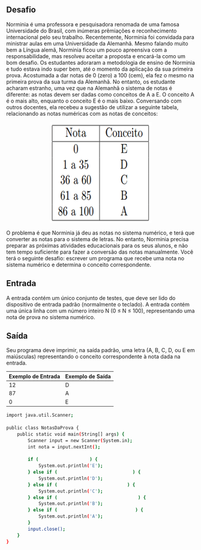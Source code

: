 ## Desafio

Norminia é uma professora e pesquisadora renomada de uma famosa Universidade do Brasil, com inúmeras prêmiações e reconhecimento internacional pelo seu trabalho. Recentemente, Norminia foi convidada para ministrar aulas em uma Universidade da Alemanhã. Mesmo falando muito bem a Língua alemã, Norminia ficou um pouco apreensiva com a responsabilidade, mas resolveu aceitar a proposta e encará-la como um bom desafio.
Os estudantes adoraram a metodologia de ensino de Norminia e tudo estava indo super bem, até o momento da aplicação da sua primeira prova. Acostumada a dar notas de 0 (zero) a 100 (cem), ela fez o mesmo na primeira prova da sua turma da Alemanhã. No entanto, os estudante acharam estranho, uma vez que na Alemanhã o sistema de notas é diferente: as notas devem ser dadas como conceitos de A a E. O conceito A é o mais alto, enquanto o conceito E é o mais baixo.
Conversando com outros docentes, ela recebeu a sugestão de utilizar a seguinte tabela, relacionando as notas numéricas com as notas de conceitos:

<p align="center">
	<img src="/assets/notasprovas.png" width="270" height="270">
</p>

O problema é que Norminia já deu as notas no sistema numérico, e terá que converter as notas para o sistema de letras. No entanto, Norminia precisa preparar as próximas atividades educacionais para os seus alunos, e não tem tempo suficiente para fazer a conversão das notas manualmente.
Você terá o seguinte desafio: escrever um programa que recebe uma nota no sistema numérico e determina o conceito correspondente.

## Entrada

A entrada contém um único conjunto de testes, que deve ser lido do dispositivo de entrada padrão (normalmente o teclado). A entrada contém uma única linha com um número inteiro N (0 ≤ N ≤ 100), representando uma nota de prova no sistema numérico.

## Saída

Seu programa deve imprimir, na saída padrão, uma letra (A, B, C, D, ou E em maiúsculas) representando o conceito correspondente à nota dada na entrada.

| Exemplo de Entrada | Exemplo de Saída|
| ---|--- |
| 12 | D |
| 87 | A |
| 0 | E |

	
```bash
import java.util.Scanner;

public class NotasDaProva {
    public static void main(String[] args) {
        Scanner input = new Scanner(System.in);
        int nota = input.nextInt();

        if (                   ) {
            System.out.println('E');
        } else if (                            ) {
            System.out.println('D');
        } else if (                          ) {
            System.out.println('C');
        } else if (                              ) {
            System.out.println('B');
        } else if (                             ) {
            System.out.println('A');
        }
        input.close();
    }
}


```
		
